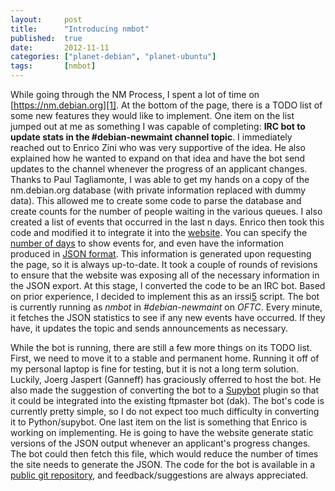 ```yaml
---
layout:     post
title:      "Introducing nmbot"
published:  true
date:       2012-11-11
categories: ["planet-debian", "planet-ubuntu"]
tags:       [nmbot]
---
```


While going through the NM Process, I spent a lot of time on [https://nm.debian.org][1]. At the bottom of the page, there is a TODO list of some new features they would like to implement. One item on the list jumped out at me as something I was capable of completing: **IRC bot to update stats in the #debian-newmaint channel topic**. I immediately reached out to Enrico Zini who was very supportive of the idea. He also explained how he wanted to expand on that idea and have the bot send updates to the channel whenever the progress of an applicant changes. Thanks to Paul Tagliamonte, I was able to get my hands on a copy of the nm.debian.org database (with private information replaced with dummy data). This allowed me to create some code to parse the database and create counts for the number of people waiting in the various queues. I also created a list of events that occurred in the last n days. Enrico then took this code and modified it to integrate it into the [website][2]. You can specify the [number of days][3] to show events for, and even have the information produced in [JSON format][4]. This information is generated upon requesting the page, so it is always up-to-date. It took a couple of rounds of revisions to ensure that the website was exposing all of the necessary information in the JSON export. At this stage, I converted the code to be an IRC bot. Based on prior experience, I decided to implement this as an irssi[5] script. The bot is currently running as *nmbot* in *#debian-newmaint* on *OFTC*. Every minute, it fetches the JSON statistics to see if any new events have occurred. If they have, it updates the topic and sends announcements as necessary.

While the bot is running, there are still a few more things on its TODO list. First, we need to move it to a stable and permanent home. Running it off of my personal laptop is fine for testing, but it is not a long term solution. Luckily, Joerg Jaspert (Ganneff) has graciously offerred to host the bot. He also made the suggestion of converting the bot to a [Supybot][6] plugin so that it could be integrated into the existing ftpmaster bot (dak). The bot's code is currently pretty simple, so I do not expect too much difficulty in converting it to Python/supybot. One last item on the list is something that Enrico is working on implementing. He is going to have the website generate static versions of the JSON output whenever an applicant's progress changes. The bot could then fetch this file, which would reduce the number of times the site needs to generate the JSON. The code for the bot is available in a [public git repository][7], and feedback/suggestions are always appreciated.

[1]: https://nm.debian.org/
[2]: https://nm.debian.org/public/stats/latest
[3]: https://nm.debian.org/public/stats/latest?days=30
[4]: https://nm.debian.org/public/stats/latest?days=30&json=true
[5]: http://www.irssi.org/
[6]: http://sourceforge.net/projects/supybot/
[7]: https://github.com/nhandler/nmbot
